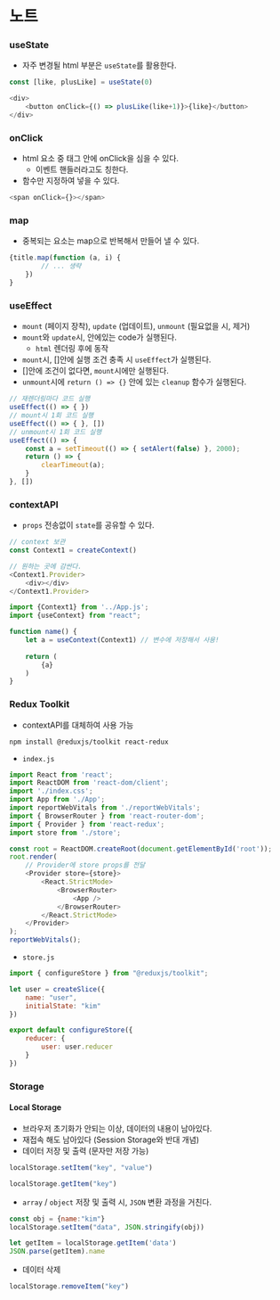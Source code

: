 # 노트

### useState
* 자주 변경될 html 부분은 `useState`를 활용한다.

```javascript
const [like, plusLike] = useState(0)

<div>
    <button onClick={() => plusLike(like+1)}>{like}</button>
</div>
```


### onClick
* html 요소 중 태그 안에 onClick을 심을 수 있다.
    * 이벤트 핸들러라고도 칭한다.
* 함수만 지정하여 넣을 수 있다.
```javascript
<span onClick={}></span>
```

### map
* 중복되는 요소는 map으로 반복해서 만들어 낼 수 있다.
```javascript
{title.map(function (a, i) {
        // ... 생략
    })
}
```

### useEffect
* `mount` (페이지 장착), `update` (업데이트), `unmount` (필요없을 시, 제거)
* `mount`와 `update`시, 안에있는 code가 실행된다.
    * `html` 렌더링 후에 동작
* `mount`시, []안에 실행 조건 충족 시 `useEffect`가 실행된다.
* []안에 조건이 없다면, `mount`시에만 실행된다.
* `unmount`시에 `return () => {}` 안에 있는 `cleanup` 함수가 실행된다.
```javascript
// 재렌더링마다 코드 실행
useEffect(() => { })
// mount시 1회 코드 실행
useEffect(() => { }, [])
// unmount시 1회 코드 실행
useEffect(() => { 
    const a = setTimeout(() => { setAlert(false) }, 2000);
    return () => {
        clearTimeout(a);
    }
}, [])
```

### contextAPI
* `props` 전송없이 `state`를 공유할 수 있다.
```javascript
// context 보관
const Context1 = createContext()

// 원하는 곳에 감싼다.
<Context1.Provider>
    <div></div>
</Context1.Provider>
```
```javascript
import {Context1} from '../App.js';
import {useContext} from "react";

function name() {
	let a = useContext(Context1) // 변수에 저장해서 사용!
	
	return (
		{a}
	)
}
```

### Redux Toolkit
* contextAPI를 대체하여 사용 가능
```terminal
npm install @reduxjs/toolkit react-redux
```
* `index.js`
```javascript
import React from 'react';
import ReactDOM from 'react-dom/client';
import './index.css';
import App from './App';
import reportWebVitals from './reportWebVitals';
import { BrowserRouter } from 'react-router-dom';
import { Provider } from 'react-redux';
import store from './store';

const root = ReactDOM.createRoot(document.getElementById('root'));
root.render(
    // Provider에 store props를 전달
    <Provider store={store}>
        <React.StrictMode>
            <BrowserRouter>
                <App />
            </BrowserRouter>
        </React.StrictMode>
    </Provider>
);
reportWebVitals();
```
* `store.js`
```javascript
import { configureStore } from "@reduxjs/toolkit";

let user = createSlice({
    name: "user",
    initialState: "kim"
})

export default configureStore({
    reducer: {
	    user: user.reducer
    }
})
```

### Storage
#### Local Storage
* 브라우저 초기화가 안되는 이상, 데이터의 내용이 남아있다.
* 재접속 해도 남아있다 (Session Storage와 반대 개념)
* 데이터 저장 및 출력 (문자만 저장 가능)
```javascript
localStorage.setItem("key", "value")

localStorage.getItem("key")
```
* `array` / `object` 저장 및 출력 시, `JSON` 변환 과정을 거친다.
```javascript
const obj = {name:"kim"}
localStorage.setItem("data", JSON.stringify(obj))

let getItem = localStorage.getItem('data')
JSON.parse(getItem).name
```
* 데이터 삭제
```javascript
localStorage.removeItem("key")
```
